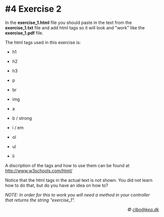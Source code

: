 # #4 Exercise 2

In the **exercise_1.html** file you should paste in the text from the **exercise_1.txt** file and add html tags so it will look and "work" like the **exercise_1.pdf** file.

The html tags used in this exercise is:

* h1
* h2
* h3

* p
* br

* img
* a

* b / strong
* i / em

* ol
* ul
* li

A discription of the tags and how to use them can be found at http://www.w3schools.com/html/

Notice that the html tags in the actual text is not shown. You did not learn how to do that, but do you have an idea on how to?     

_NOTE: In order for this to work you will need a method in your controller that returns the string "exercise_1"._


_<div align="right">&copy; clbo@kea.dk</div>_
